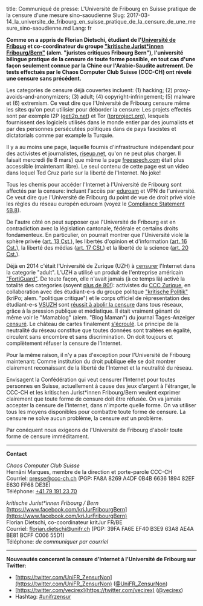 title: Communiqué de presse: L'Université de Fribourg en Suisse pratique de la censure d'une mesure sino-saoudienne
Slug: 2017-03-14_la_universite_de_fribourg_en_suisse_pratique_de_la_censure_de_une_mesure_sino-saoudienne.md
Lang: fr

**Comme on a appris de Florian Dietschi, étudiant de l'[Université de Friboug][0] et co-coordinateur du groupe ["kritische Jurist\*innen Fribourg/Bern"][1] (alem. "juristes critiques Fribourg Bern"), l'université bilingue pratique de la censure de toute forme possible, en tout cas d'une façon seulement connue par la Chine our l'Arabie-Saudite autrement. De tests effectués par le Chaos Computer Club Suisse (CCC-CH) ont révelé une censure sans précédent.**

Les categories de censure déjà couvertes incluent: (1) hacking; (2) proxy-avoids-and-anonymizers; (3) adult; (4) copyright-infringement; (5) malware et (6) extremism. Ce veut dire que l'Université de Fribourg censure même les sites qu'on peut utilisier pour déborder la censure: Les projets effectés sont par exemple I2P ([geti2p.net][2]) et Tor ([torproject.org][3]), lesquels fournissent des logiciels utilisés dans le monde entier par des journalists et par des personnes persécutées politiques dans de pays fascistes et dictatorials comme par example la Turquie.

Il y a au moins une page, laquelle fournis d'infrastructure indépendant pour des activistes et journalistes, [riseup.net][4], qu'on ne peut plus charger. Il faisait mercredi (le 8 mars) que même la page [freespech.com][13] était plus accessible (maintenant libre). Le seul contenu de cette page est un video dans lequel Ted Cruz parle sur la liberté de l'Internet. No joke!

Tous les chemis pour accéder l'Internet à l'Université de Fribourg sont affectés par la censure: incluant l'accès par [eduroam][14] et VPN de l'université. Ce veut dire que l'Université de Fribourg du point de vue de droit privé viole les règles du réseau europén eduroam (voyez le [Compliance Statement §B.8][5]).

De l'autre côté on peut supposer que l'Université de Fribourg est en contradiction avec la législation cantonale, fédérale et certains droits fondamenteux. En particulier, on pourrait montrer que l'Université viole la sphère privée ([art. 13 Cst.][BV13]),
les libertés d'opinion et d'information ([art. 16 Cst.][BV16]), la liberté des médias ([art. 17 CSt.][BV17]) et la liberté de la science ([art. 20 Cst.][BV20]).

Déjà en 2014 c'était l'Université de Zurique (UZH) à [censurer][6] l'Internet dans la categorie "adult". L'UZH a utilisé un produit de l'entreprise américain ["FortiGuard"][7]. De toute façon, elle n'avait jamais (à ce temps là) activé la totalité des categories (soyent [plus de 80!][8]): activistes du [CCC Zurique][9], en collaboration avec des étudiant-e-s du groupe politque ["kritische Politik"][10] (kriPo; alem. "politique critique") et le corps officiel de répresentation des étudiant-e-s [VSUZH][15] sont [réussit à abolir la censure][11] dans tous réseaux, grâce à la pression publique et médiatique. Il était vraiment génant de même voir le "Mamablog" (alem. "Blog Maman") du journal Tages-Anzeiger [censuré][12]. Le château de cartes finalement [s'écroulé][12]. Le principe de la neutralité du réseau constitue que toutes données sont traitées en égalité, circulent sans encombre et sans discrimination. On doit toujours et complètement réfuser la censure de l'Internet.

Pour la même raison, il n'y a pas d'exception pour l'Université de Fribourg maintenant: Comme institution du droit publique elle se doit montrer clairement reconaissant de la liberté de l'Internet et la neutralité du réseau.

Envisagent la Confédération qui veut censurer l'Internet pour toutes personnes en Suisse, actuellement à cause des jeux d’argent à l'étranger, le CCC-CH et les kritischen Jurist\*innen Fribourg/Bern veulent exprimer clairement que toute forme de censure doit être réfusée. On va jamais accepter la censure de l'Internet, dans n'importe quelle forme. On va utiliser tous les moyens disponibles pour combattre toute forme de censure. La censure ne solve aucun problème, la censure *est* un problème.

Par conéquent nous exigeons de l'Université de Fribourg d'abolir toute forme de censure imméditament.

<hr>

**Contact**

*Chaos Computer Club Suisse*<br>
Hernâni Marques, membre de la direction et porte-parole CCC-CH<br>
Courriel: [presse@ccc-ch.ch](mailto:presse@ccc-ch.ch) (PGP: FA8A 8269 A4DF 0B4B 6636 1894 82EF E630 FF68 DE3E)<br>
Téléphone: [+41 79 191 23 70](tel:+41791912370)

*kritische Jurist&ast;innen Fribourg / Bern*<br>
[https://www.facebook.com/kriJurFribourgBern](https://www.facebook.com/kriJurFribourgBern)<br>
Florian Dietschi, co-coordinateur kritJur FR/BE<br>
Courriel: [florian.dietschi@unifr.ch](mailto:florian.dietschi@unifr.ch) (PGP: 39FA FA6E EF40 B3E9 63A8 AE4A BE81 BCFF C006 55D1)<br>
Téléphone: *de communiquer par courriel*

<hr>

**Nouveautés concerant la censure d'Internet à l'Université de Fribourg sur Twitter:**

* [https://twitter.com/UniFR_ZensurNon](https://twitter.com/UniFR_ZensurNon) ([@UniFR_ZensurNon](https://twitter.com/UniFR_ZensurNon))<br>
* [https://twitter.com/vecirex](https://twitter.com/vecirex) ([@vecirex](https://twitter.com/vecirex))<br>
* Hashtag: [#unifrzensur](https://twitter.com/hashtag/unifrzensur?f=tweets&vertical=default&src=hash)

[0]: https://www.unifr.ch/
[1]: https://www.facebook.com/kriJurFribourgBern
[2]: https://geti2p.net/
[3]: https://torproject.org/
[4]: https://riseup.net/
[5]: https://www.eduroam.org/wp-content/uploads/2016/05/eduroam_Compliance_Statement_v1_0.pdf
[6]: https://www.ccczh.ch/zugangsgesuche/uzh_zensur_idg/
[7]: https://www.woz.ch/1414/internetzensur-an-der-uni-zuerich/der-umstrittene-pornofilter
[8]: http://fortiguard.com/webfilter
[9]: https://ccczh.ch/
[10]: http://www.kripo.uzh.ch/2014/03/19/abschaffung-netzzensur/
[11]: https://www.nzz.ch/digital/universitaet-zuerich-filter-internet-chaos-computer-club-1.18263242
[12]: https://www.nzz.ch/digital/universitaet-zuerich-kann-keine-zahlen-zu-sexueller-belaestigung-vorlegen-1.18279848
[13]: http://freespeech.com/
[14]: https://de.wikipedia.org/wiki/Eduroam
[15]: http://vsuzh.ch/
[BV13]: https://www.admin.ch/opc/de/classified-compilation/19995395/index.html#a13
[BV16]: https://www.admin.ch/opc/de/classified-compilation/19995395/index.html#a16
[BV17]: https://www.admin.ch/opc/de/classified-compilation/19995395/index.html#a17
[BV20]: https://www.admin.ch/opc/de/classified-compilation/19995395/index.html#a20
